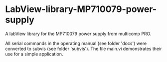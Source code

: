 # LabView-library-MP710079-power-supply
A labView library for the MP710079 power supply from multicomp PRO.

All serial commands in the operating manual (see folder 'docs') were converted to subvis (see folder 'subvis'). The file main.vi demonstrates their use for a simple application.
